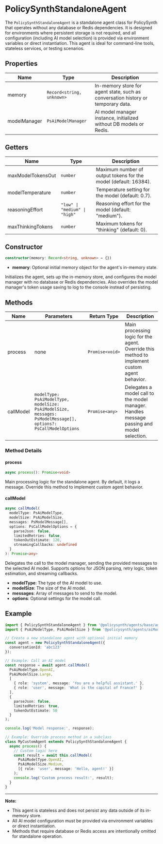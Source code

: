 # PolicySynthStandaloneAgent

The `PolicySynthStandaloneAgent` is a standalone agent class for PolicySynth that operates without any database or Redis dependencies. It is designed for environments where persistent storage is not required, and all configuration (including AI model selection) is provided via environment variables or direct instantiation. This agent is ideal for command-line tools, stateless services, or testing scenarios.

## Properties

| Name          | Type                           | Description                                                                                 |
|---------------|--------------------------------|---------------------------------------------------------------------------------------------|
| memory        | `Record<string, unknown>`      | In-memory store for agent state, such as conversation history or temporary data.            |
| modelManager  | `PsAiModelManager`             | AI model manager instance, initialized without DB models or Redis.                          |

## Getters

| Name                | Type                         | Description                                                      |
|---------------------|-----------------------------|------------------------------------------------------------------|
| maxModelTokensOut   | `number`                    | Maximum number of output tokens for the model (default: 16384).  |
| modelTemperature    | `number`                    | Temperature setting for the model (default: 0.7).                |
| reasoningEffort     | `"low" \| "medium" \| "high"` | Reasoning effort for the model (default: "medium").              |
| maxThinkingTokens   | `number`                    | Maximum tokens for "thinking" (default: 0).                      |

## Constructor

```typescript
constructor(memory: Record<string, unknown> = {})
```

- **memory**: Optional initial memory object for the agent's in-memory state.

Initializes the agent, sets up the in-memory store, and configures the model manager with no database or Redis dependencies. Also overrides the model manager's token usage saving to log to the console instead of persisting.

## Methods

| Name         | Parameters                                                                                                                                                                                                 | Return Type      | Description                                                                                                   |
|--------------|------------------------------------------------------------------------------------------------------------------------------------------------------------------------------------------------------------|------------------|---------------------------------------------------------------------------------------------------------------|
| process      | none                                                                                                                                                                                                       | `Promise<void>`  | Main processing logic for the agent. Override this method to implement custom agent behavior.                 |
| callModel    | `modelType: PsAiModelType, modelSize: PsAiModelSize, messages: PsModelMessage[], options?: PsCallModelOptions`                                                                                            | `Promise<any>`   | Delegates a model call to the model manager. Handles message passing and model selection.                     |

### Method Details

#### process

```typescript
async process(): Promise<void>
```
Main processing logic for the standalone agent. By default, it logs a message. Override this method to implement custom agent behavior.

#### callModel

```typescript
async callModel(
  modelType: PsAiModelType,
  modelSize: PsAiModelSize,
  messages: PsModelMessage[],
  options: PsCallModelOptions = {
    parseJson: false,
    limitedRetries: false,
    tokenOutEstimate: 120,
    streamingCallbacks: undefined
  }
): Promise<any>
```
Delegates the call to the model manager, sending the provided messages to the selected AI model. Supports options for JSON parsing, retry logic, token estimation, and streaming callbacks.

- **modelType**: The type of the AI model to use.
- **modelSize**: The size of the AI model.
- **messages**: Array of messages to send to the model.
- **options**: Optional settings for the model call.

## Example

```typescript
import { PolicySynthStandaloneAgent } from '@policysynth/agents/base/agentStandalone.js';
import { PsAiModelType, PsAiModelSize } from '@policysynth/agents/aiModelTypes.js';

// Create a new standalone agent with optional initial memory
const agent = new PolicySynthStandaloneAgent({
  conversationId: 'abc123'
});

// Example: Call an AI model
const response = await agent.callModel(
  PsAiModelType.OpenAI,
  PsAiModelSize.Large,
  [
    { role: 'system', message: 'You are a helpful assistant.' },
    { role: 'user', message: 'What is the capital of France?' }
  ],
  {
    parseJson: false,
    limitedRetries: true,
    tokenOutEstimate: 50
  }
);

console.log('Model response:', response);

// Example: Override process method in a subclass
class MyCustomAgent extends PolicySynthStandaloneAgent {
  async process() {
    // Custom logic here
    const result = await this.callModel(
      PsAiModelType.OpenAI,
      PsAiModelSize.Medium,
      [{ role: 'user', message: 'Hello, agent!' }]
    );
    console.log('Custom process result:', result);
  }
}
```

---

**Note:**  
- This agent is stateless and does not persist any data outside of its in-memory store.
- All AI model configuration must be provided via environment variables or direct instantiation.
- Methods that require database or Redis access are intentionally omitted for standalone operation.
